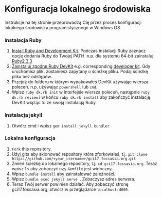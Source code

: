 # Konfiguracja lokalnego środowiska

Instrukcje na tej stronie przeprowadzą Cię przez proces konfiguracji lokalnego środowiska programistycznego w Windows OS.

### Instalacja Ruby
1. [Install Ruby and Development Kit](https://rubyinstaller.org/downloads/). Podczas instalacji Ruby zaznacz opcję dodania Ruby do Twojej PATH.
n.p. dla systemu 64-bit zainstaluj: [Ruby2.3.3](https://dl.bintray.com/oneclick/rubyinstaller/ruby-2.3.3-i386-mingw32.7z)
2. [Zainstaluj zgodne Ruby DevKit](https://rubyinstaller.org/downloads/) e.g. corresponding [developer kit](https://dl.bintray.com/oneclick/rubyinstaller/DevKit-mingw64-64-4.7.2-20130224-1432-sfx.exe).
Gdy uruchomisz plik, zostaniesz zapytany o ścieżkę pliku. Podaj ścieżkę pliku bez odstępów.
3. Przejdź do folderu w którym wypakowałeś DevKit używając wiersza poleceń. n.p. używając `powershell` lub `cmd`.
4. Wpisz `ruby dk.rb init` w interfejsie wiersza poleceń, następnie `ruby dk.rb review` i w końcu `ruby dk.rb install` aby zakończyć instalację DevKit wiążąc to ze swoją instalacją Ruby.

### Instalacja jekyll
1. Otwórz cmd i wpisz `gem install jekyll bundler`

### Lokalna konfiguracja
1. `Fork` this repository.
2. Użyj gita aby sklonować repository które zforkowałeś, t.j.
`git clone https://github.com/<your_username>/gci17.fossasia.org.git`
3. Zmień ścieżkę do lokalnego repository, t.j. `cd gci17.fossasia.org`. Teraz wpisz `ls` aby zobaczyć czy `Gemfile` jest widoczny.
4. Wpisz `bundle install` aby zainstalować zależności.
5. Wpisz `bundle exec jekyll serve `. Zobaczysz adres serwera.
6. Teraz Twój serwer powinien działać. Aby zobaczyć stronę gci17.fossasia.org, otwórz w przeglądarce `localhost:4000`.

